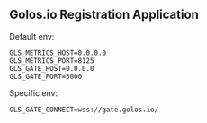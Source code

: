 ## Golos.io Registration Application

Default env:
```
GLS_METRICS_HOST=0.0.0.0
GLS_METRICS_PORT=8125
GLS_GATE_HOST=0.0.0.0
GLS_GATE_PORT=3000
```
Specific env:
```
GLS_GATE_CONNECT=wss://gate.golos.io/
```
